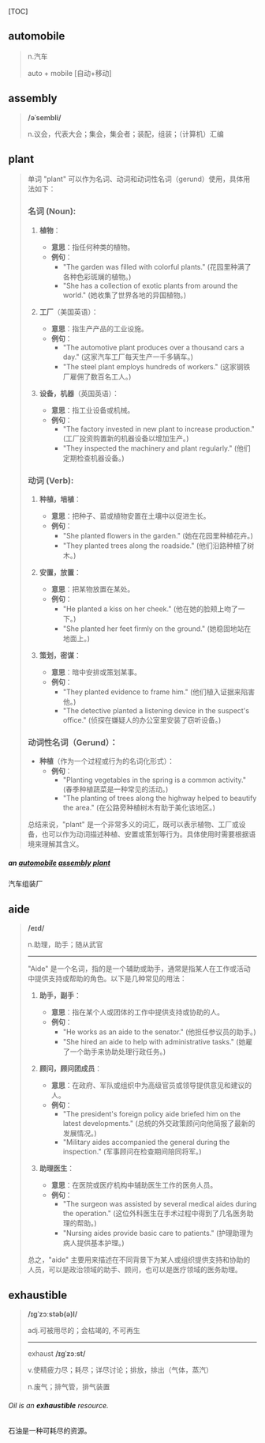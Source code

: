[TOC]

## automobile

> n.汽车
>
> auto + mobile [自动+移动]

## assembly

> **/əˈsembli/**
>
> n.议会，代表大会；集会，集会者；装配，组装；（计算机）汇编

## plant

> 单词 "plant" 可以作为名词、动词和动词性名词（gerund）使用，具体用法如下：
>
> ### 名词 (Noun):
>
> 1. **植物**：
>    - **意思**：指任何种类的植物。
>    - **例句**：
>      - "The garden was filled with colorful plants."
>        (花园里种满了各种色彩斑斓的植物。)
>      - "She has a collection of exotic plants from around the world."
>        (她收集了世界各地的异国植物。)
>
> 2. **工厂**（美国英语）：
>    - **意思**：指生产产品的工业设施。
>    - **例句**：
>      - "The automotive plant produces over a thousand cars a day."
>        (这家汽车工厂每天生产一千多辆车。)
>      - "The steel plant employs hundreds of workers."
>        (这家钢铁厂雇佣了数百名工人。)
>
> 3. **设备，机器**（英国英语）：
>    - **意思**：指工业设备或机械。
>    - **例句**：
>      - "The factory invested in new plant to increase production."
>        (工厂投资购置新的机器设备以增加生产。)
>      - "They inspected the machinery and plant regularly."
>        (他们定期检查机器设备。)
>
> ### 动词 (Verb):
>
> 1. **种植，培植**：
>    - **意思**：把种子、苗或植物安置在土壤中以促进生长。
>    - **例句**：
>      - "She planted flowers in the garden."
>        (她在花园里种植花卉。)
>      - "They planted trees along the roadside."
>        (他们沿路种植了树木。)
>
> 2. **安置，放置**：
>    - **意思**：把某物放置在某处。
>    - **例句**：
>      - "He planted a kiss on her cheek."
>        (他在她的脸颊上吻了一下。)
>      - "She planted her feet firmly on the ground."
>        (她稳固地站在地面上。)
>
> 3. **策划，密谋**：
>    - **意思**：暗中安排或策划某事。
>    - **例句**：
>      - "They planted evidence to frame him."
>        (他们植入证据来陷害他。)
>      - "The detective planted a listening device in the suspect's office."
>        (侦探在嫌疑人的办公室里安装了窃听设备。)
>
> ### 动词性名词（Gerund）：
>
> - **种植**（作为一个过程或行为的名词化形式）：
>   - **例句**：
>     - "Planting vegetables in the spring is a common activity."
>       (春季种植蔬菜是一种常见的活动。)
>     - "The planting of trees along the highway helped to beautify the area."
>       (在公路旁种植树木有助于美化该地区。)
>
> 总结来说，"plant" 是一个非常多义的词汇，既可以表示植物、工厂或设备，也可以作为动词描述种植、安置或策划等行为。具体使用时需要根据语境来理解其含义。

##### an <u>automobile</u> <u>assembly</u> <u>plant</u>

汽车组装厂

## aide

> **/eɪd/**
>
> n.助理，助手；随从武官
>
> ---
>
> "Aide" 是一个名词，指的是一个辅助或助手，通常是指某人在工作或活动中提供支持或帮助的角色。以下是几种常见的用法：
>
> 1. **助手，副手**：
>    - **意思**：指在某个人或团体的工作中提供支持或协助的人。
>    - **例句**：
>      - "He works as an aide to the senator."
>        (他担任参议员的助手。)
>      - "She hired an aide to help with administrative tasks."
>        (她雇了一个助手来协助处理行政任务。)
>
> 2. **顾问，顾问团成员**：
>    - **意思**：在政府、军队或组织中为高级官员或领导提供意见和建议的人。
>    - **例句**：
>      - "The president's foreign policy aide briefed him on the latest developments."
>        (总统的外交政策顾问向他简报了最新的发展情况。)
>      - "Military aides accompanied the general during the inspection."
>        (军事顾问在检查期间陪同将军。)
>
> 3. **助理医生**：
>    - **意思**：在医院或医疗机构中辅助医生工作的医务人员。
>    - **例句**：
>      - "The surgeon was assisted by several medical aides during the operation."
>        (这位外科医生在手术过程中得到了几名医务助理的帮助。)
>      - "Nursing aides provide basic care to patients."
>        (护理助理为病人提供基本护理。)
>
> 总之，"aide" 主要用来描述在不同背景下为某人或组织提供支持和协助的人员，可以是政治领域的助手、顾问，也可以是医疗领域的医务助理。

## exhaustible

> **/ɪɡˈzɔːstəb(ə)l/**
>
> adj.可被用尽的；会枯竭的, 不可再生
>
> ---
>
> exhaust	**/ɪɡˈzɔːst/**
>
> v.使精疲力尽；耗尽；详尽讨论；排放，排出（气体，蒸汽）
>
> n.废气；排气管，排气装置

###### Oil is an **exhaustible** resource.

石油是一种可耗尽的资源。
